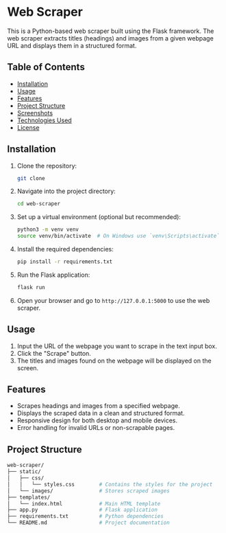 # Web Scraper

This is a Python-based web scraper built using the Flask framework. The web scraper extracts titles (headings) and images from a given webpage URL and displays them in a structured format.

## Table of Contents

- [Installation](#installation)
- [Usage](#usage)
- [Features](#features)
- [Project Structure](#project-structure)
- [Screenshots](#screenshots)
- [Technologies Used](#technologies-used)
- [License](#license)

## Installation

1. Clone the repository:

    ```bash
    git clone 
    ```

2. Navigate into the project directory:

    ```bash
    cd web-scraper
    ```

3. Set up a virtual environment (optional but recommended):

    ```bash
    python3 -m venv venv
    source venv/bin/activate  # On Windows use `venv\Scripts\activate`
    ```

4. Install the required dependencies:

    ```bash
    pip install -r requirements.txt
    ```

5. Run the Flask application:

    ```bash
    flask run
    ```

6. Open your browser and go to `http://127.0.0.1:5000` to use the web scraper.

## Usage

1. Input the URL of the webpage you want to scrape in the text input box.
2. Click the "Scrape" button.
3. The titles and images found on the webpage will be displayed on the screen.

## Features

- Scrapes headings and images from a specified webpage.
- Displays the scraped data in a clean and structured format.
- Responsive design for both desktop and mobile devices.
- Error handling for invalid URLs or non-scrapable pages.

## Project Structure

```bash
web-scraper/
├── static/
│   ├── css/
│   │   └── styles.css        # Contains the styles for the project
│   └── images/               # Stores scraped images
├── templates/
│   └── index.html            # Main HTML template
├── app.py                    # Flask application
├── requirements.txt          # Python dependencies
└── README.md                 # Project documentation

